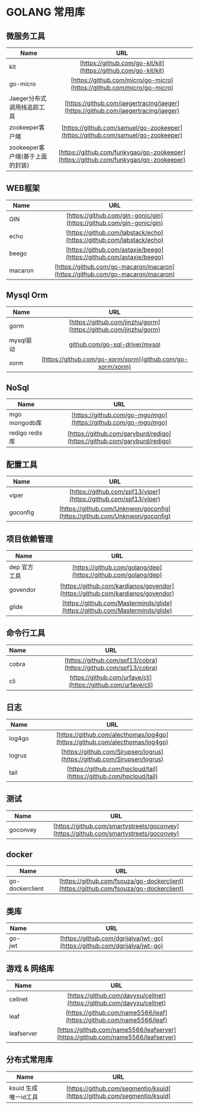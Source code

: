 # GOLANG 常用库

## 微服务工具
| Name | URL | 
|--------|:--------:|
| kit | [https://github.com/go-kit/kit](https://github.com/go-kit/kit)|
| go-micro| [https://github.com/micro/go-micro](https://github.com/micro/go-micro)|
| Jaeger分布式调用栈追踪工具 | [https://github.com/jaegertracing/jaeger](https://github.com/jaegertracing/jaeger)|
| zookeeper客户端 | [https://github.com/samuel/go-zookeeper](https://github.com/samuel/go-zookeeper)|
| zookeeper客户端(基于上面的封装) | [https://github.com/funkygao/go-zookeeper](https://github.com/funkygao/go-zookeeper)|

## WEB框架 

|   Name      |      URL     | 
| ------------- |:-------------:| 
| GIN      | [https://github.com/gin-gonic/gin](https://github.com/gin-gonic/gin) | 
| echo    | [https://github.com/labstack/echo](https://github.com/labstack/echo)      | 
| beego | [https://github.com/astaxie/beego](https://github.com/astaxie/beego) |
| macaron| [https://github.com/go-macaron/macaron](https://github.com/go-macaron/macaron)|

## Mysql Orm

| Name | URL | 
| ------|:------:|
| gorm | [https://github.com/jinzhu/gorm](https://github.com/jinzhu/gorm) | 
| mysql驱动 | [github.com/go-sql-driver/mysql](github.com/go-sql-driver/mysql) | 
| xorm | [https://github.com/go-xorm/xorm](github.com/go-xorm/xorm) | 

## NoSql 

| Name | URL |
|-----|:-----:|
| mgo mongodb库 | [https://github.com/go-mgo/mgo](https://github.com/go-mgo/mgo)|
| redigo redis库 | [https://github.com/garyburd/redigo](https://github.com/garyburd/redigo)|

## 配置工具 
| Name | URL | 
|-----|:-----:|
| viper | [https://github.com/spf13/viper](https://github.com/spf13/viper)|
| goconfig | [https://github.com/Unknwon/goconfig](https://github.com/Unknwon/goconfig)|

## 项目依赖管理 
| Name | URL | 
|-----|:-----:|
| dep 官方工具| [https://github.com/golang/dep](https://github.com/golang/dep)|
| govendor | [https://github.com/kardianos/govendor](https://github.com/kardianos/govendor)|
| glide | [https://github.com/Masterminds/glide](https://github.com/Masterminds/glide)|

## 命令行工具 
| Name | URL |
|-----|:-----:|
| cobra |[https://github.com/spf13/cobra](https://github.com/spf13/cobra)|
| cli |https://github.com/urfave/cli](https://github.com/urfave/cli)|

## 日志 

| Name | URL | 
|-----|:-----:|
| log4go| [https://github.com/alecthomas/log4go](https://github.com/alecthomas/log4go)|
| logrus |[https://github.com/Sirupsen/logrus](https://github.com/Sirupsen/logrus)|
| tail |[https://github.com/hpcloud/tail](https://github.com/hpcloud/tail)|

## 测试  
| Name | URL | 
| -----|:-----:|
| goconvey |[https://github.com/smartystreets/goconvey](https://github.com/smartystreets/goconvey)|


## docker 
| Name | URL | 
| -----|:-----:|
| go-dockerclient| [https://github.com/fsouza/go-dockerclient](https://github.com/fsouza/go-dockerclient)|


## 类库
| Name | URL | 
| -----|:------:|
|go-jwt| [https://github.com/dgrijalva/jwt-go](https://github.com/dgrijalva/jwt-go) |

## 游戏 & 网络库
| Name | URL |
| -----|:-------:|
|cellnet|[https://github.com/davyxu/cellnet](https://github.com/davyxu/cellnet)|
|leaf|[https://github.com/name5566/leaf](https://github.com/name5566/leaf)|
|leafserver|[https://github.com/name5566/leafserver](https://github.com/name5566/leafserver)|

## 分布式常用库
| Name | URL | 
| ------|:------:|
| ksuid 生成唯一id工具 | [https://github.com/segmentio/ksuid](https://github.com/segmentio/ksuid)|







